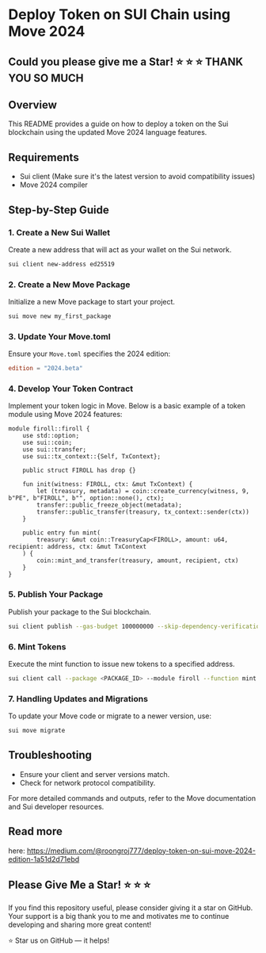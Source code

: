 
# Deploy Token on SUI Chain using Move 2024

## Could you please give me a Star! :star: :star: :star: THANK YOU SO MUCH

## Overview
This README provides a guide on how to deploy a token on the Sui blockchain using the updated Move 2024 language features.

## Requirements
- Sui client (Make sure it's the latest version to avoid compatibility issues)
- Move 2024 compiler

## Step-by-Step Guide

### 1. Create a New Sui Wallet
Create a new address that will act as your wallet on the Sui network.
```bash
sui client new-address ed25519
```

### 2. Create a New Move Package
Initialize a new Move package to start your project.
```bash
sui move new my_first_package
```

### 3. Update Your Move.toml
Ensure your `Move.toml` specifies the 2024 edition:
```toml
edition = "2024.beta"
```

### 4. Develop Your Token Contract
Implement your token logic in Move. Below is a basic example of a token module using Move 2024 features:

```move
module firoll::firoll {
    use std::option;
    use sui::coin;
    use sui::transfer;
    use sui::tx_context::{Self, TxContext};

    public struct FIROLL has drop {}

    fun init(witness: FIROLL, ctx: &mut TxContext) {
        let (treasury, metadata) = coin::create_currency(witness, 9, b"PE", b"FIROLL", b"", option::none(), ctx);
        transfer::public_freeze_object(metadata);
        transfer::public_transfer(treasury, tx_context::sender(ctx))
    }

    public entry fun mint(
        treasury: &mut coin::TreasuryCap<FIROLL>, amount: u64, recipient: address, ctx: &mut TxContext
    ) {
        coin::mint_and_transfer(treasury, amount, recipient, ctx)
    }
}
```

### 5. Publish Your Package
Publish your package to the Sui blockchain.
```bash
sui client publish --gas-budget 100000000 --skip-dependency-verification
```

### 6. Mint Tokens
Execute the mint function to issue new tokens to a specified address.
```bash
sui client call --package <PACKAGE_ID> --module firoll --function mint --args <TREASURYCAP_ID> 1000000 <RECIPIENT_ADDRESS> --gas-budget 300000000
```

### 7. Handling Updates and Migrations
To update your Move code or migrate to a newer version, use:
```bash
sui move migrate
```

## Troubleshooting
- Ensure your client and server versions match.
- Check for network protocol compatibility.

For more detailed commands and outputs, refer to the Move documentation and Sui developer resources.
## Read more
here: https://medium.com/@roongroj777/deploy-token-on-sui-move-2024-edition-1a51d2d71ebd

## Please Give Me a Star! :star: :star: :star:
If you find this repository useful, please consider giving it a star on GitHub. Your support is a big thank you to me and motivates me to continue developing and sharing more great content!

:star: Star us on GitHub — it helps!
